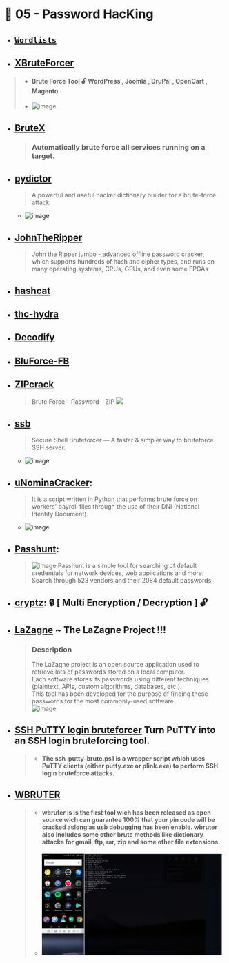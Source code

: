 # 🔸 05 - Password HacKing
- ## [`Wordlists`](./Wordlists)

- ## [XBruteForcer](https://github.com/Moham3dRiahi/XBruteForcer) 
> - #### Brute Force Tool 🔓 WordPress , Joomla , DruPal , OpenCart , Magento
> - ![image](https://user-images.githubusercontent.com/51442719/175129642-7436ab4a-c98b-40f6-9d57-cd14fa53afa7.png)



- ## [BruteX](https://github.com/1N3/BruteX)
  > ### Automatically brute force all services running on a target.

- ## [pydictor](https://github.com/LandGrey/pydictor)
  > A powerful and useful hacker dictionary builder for a brute-force attack
    - ![image](https://user-images.githubusercontent.com/51442719/173205260-3f8535d0-67ef-4778-a63c-0977e9704aaa.png) 

- ## [JohnTheRipper](https://github.com/magnumripper/JohnTheRipper)
  > John the Ripper jumbo - advanced offline password cracker, which supports hundreds of hash and cipher types, and runs on many operating systems, CPUs, GPUs, and even some FPGAs  

- ## [hashcat](https://github.com/hashcat/hashcat)

- ## [thc-hydra](https://github.com/vanhauser-thc/thc-hydra)

- ## [Decodify](https://github.com/s0md3v/Decodify)

- ## [BluForce-FB](https://github.com/AngelSecurityTeam/BluForce-FB)

- ## [ZIPcrack](https://github.com/d4t4s3c/ZIPcrack)
  > Brute Force - Password - ZIP
  > ![](https://github.com/d4t4s3c/ZIPcrack/blob/main/screenshot.png)

- ## [ssb](https://github.com/kitabisa/ssb)
  > Secure Shell Bruteforcer — A faster & simpler way to bruteforce SSH server.
    - ![image](https://user-images.githubusercontent.com/51442719/173209514-f44d3ccd-9390-43d7-bfde-a1261da64a9f.png)

- ## [uNominaCracker](https://github.com/m3n0sd0n4ld/uNominaCracker):
  > It is a script written in Python that performs brute force on workers' payroll files through the use of their DNI (National Identity Document).
    - ![image](https://user-images.githubusercontent.com/51442719/173247185-71fdb405-5d5b-4fc8-8605-6eea27321eaf.png)

- ## [Passhunt](https://github.com/Viralmaniar/Passhunt): 
  > ![image](https://user-images.githubusercontent.com/51442719/173314992-741c34b0-43d9-44c5-b8b1-7eaa3916c240.png) 
  > Passhunt is a simple tool for searching of default credentials for network devices, web applications and more. <br> Search through 523 vendors and their 2084 default passwords.

- ## [cryptz](https://github.com/iinc0gnit0/cryptz): 🔒 [ Multi Encryption / Decryption ] 🔓

- ## [LaZagne](https://github.com/AlessandroZ/LaZagne) ~ The LaZagne Project !!!
  > ### Description
  > The LaZagne project is an open source application used to retrieve lots of passwords stored on a local computer. <br>
  > Each software stores its passwords using different techniques (plaintext, APIs, custom algorithms, databases, etc.). <br>
  > This tool has been developed for the purpose of finding these passwords for the most commonly-used software. <br>
  > ![image](https://user-images.githubusercontent.com/51442719/174459728-fe291408-c2bb-47a9-b632-4a358088b2b1.png)

- ## [SSH PuTTY login bruteforcer](https://github.com/InfosecMatter/SSH-PuTTY-login-bruteforcer) Turn PuTTY into an SSH login bruteforcing tool.
  > - #### The ssh-putty-brute.ps1 is a wrapper script which uses PuTTY clients (either putty.exe or plink.exe) to perform SSH login bruteforce attacks.

- ## [WBRUTER](https://github.com/wuseman/WBRUTER)
  > - #### wbruter is is the first tool wich has been released as open source wich can guarantee 100% that your pin code will be cracked aslong as usb debugging has been enable. wbruter also includes some other brute methods like dictionary attacks for gmail, ftp, rar, zip and some other file extensions.
  > - ![](https://raw.githubusercontent.com/1939149/wbruter/master/files/wbruter.gif)

